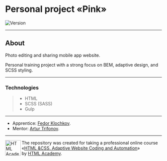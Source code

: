 # Personal project «Pink»

<p>
  <img alt="Version" src="https://img.shields.io/badge/version-0.1.0-blue.svg?cacheSeconds=2592000" />
</p>

---

## About

<p>Photo editing and sharing mobile app website.</p>

<p>Personal training project with a strong focus on BEM, adaptive design, and SCSS styling.</p>

---

### Technologies

> - HTML
> - SCSS (SASS)
> - Gulp

---

- Apprentice: [Fedor Klochkov](https://up.htmlacademy.ru/adaptive/23/user/845199).
- Mentor: [Artur Trifonov](https://github.com/wrgraff).

---

<a href="https://htmlacademy.ru/intensive/adaptive"><img align="left" width="50" height="50" alt="HTML Academy" src="https://up.htmlacademy.ru/static/img/intensive/adaptive/logo-for-github-2.png"></a>

The repository was created for taking a professional online course «[HTML &CSS. Adaptive Website Coding and Automation](https://htmlacademy.ru/intensive/adaptive)» by [HTML Academy](https://htmlacademy.ru).

[check-image]: https://github.com/htmlacademy-adaptive/845199-pink-23/workflows/Project%20check/badge.svg?branch=master
[check-url]: https://github.com/htmlacademy-adaptive/845199-pink-23/actions

